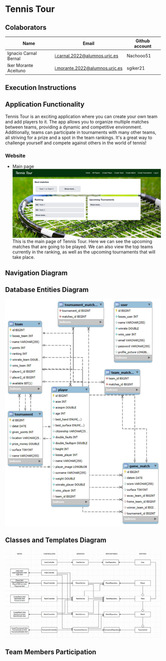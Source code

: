 # Tennis Tour

## Colaborators
| Name | Email | Github account |
|-----------|-----------|-----------|
| Ignacio Carnal Bernal | i.carnal.2022@alumnos.urjc.es  | Nachooo51 |
| Iker Morante Aceituno | i.morante.2022@alumnos.urjc.es | sgiker21 |

## Execution Instructions


## Application Functionality
Tennis Tour is an exciting application where you can create your own team and add players to it. The app allows you to organize multiple matches between teams, providing a dynamic and competitive environment. Additionally, teams can participate in tournaments with many other teams, all striving for a prize and a spot in the team rankings. It's a great way to challenge yourself and compete against others in the world of tennis!

### Website

- Main page
![Main page](/images/Navigation%20Diagram/Home.png)
This is the main page of Tennis Tour. Here we can see the upcoming matches that are going to be played. We can also view the top teams currently in the ranking, as well as the upcoming tournaments that will take place.


























## Navigation Diagram


## Database Entities Diagram
![](/images/entitiesDiagram.png)

## Classes and Templates Diagram
![](/images/classDiagram.png)

## Team Members Participation

